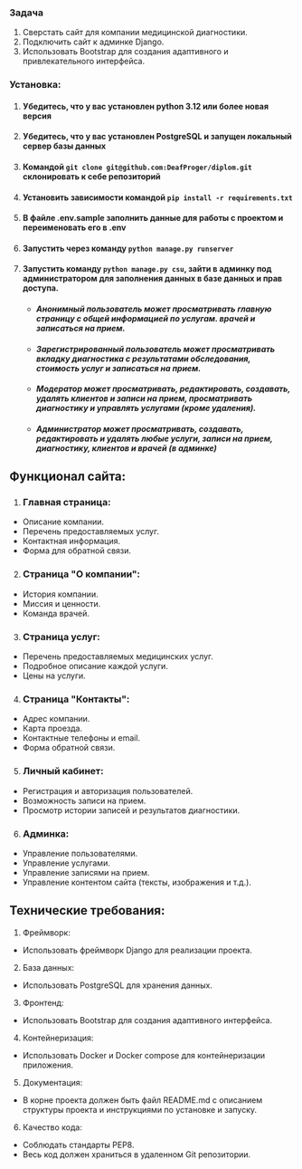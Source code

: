 ### Задача
1. Сверстать сайт для компании медицинской диагностики.
2. Подключить сайт к админке Django.
3. Использовать Bootstrap для создания адаптивного и привлекательного интерфейса.

### Установка:

1. #### Убедитесь, что у вас установлен python 3.12 или более новая версия

2. #### Убедитесь, что у вас установлен PostgreSQL и запущен локальный сервер базы данных

3. #### Командой `git clone git@github.com:DeafProger/diplom.git` склонировать к себе репозиторий

4. #### Установить зависимости командой `pip install -r requirements.txt`

5. #### В файле .env.sample заполнить данные для работы с проектом и переименовать его в .env

6. #### Запустить через команду `python manage.py runserver`

7. #### Запустить команду `python manage.py csu`, зайти в админку под администратором для заполнения данных в базе данных и прав доступа.

    * ####    _Анонимный пользователь может просматривать главную страницу с общей информацией по услугам. врачей и записаться на прием._

    * ####    _Зарегистрированный пользователь может просматривать вкладку диагностика с результатами обследования, стоимость услуг и записаться на прием._

    * ####    _Модератор может просматривать, редактировать, создавать, удалять клиентов и записи на прием, просматривать диагностику и управлять услугами (кроме удаления)._

    * ####    _Администратор может просматривать, создавать, редактировать и удалять любые услуги, записи на прием, диагностику, клиентов и врачей (в админке)_


## Функционал сайта:

1. ###  Главная страница: 
* Описание компании. 
* Перечень предоставляемых услуг.
* Контактная информация.
* Форма для обратной связи.

2. ###  Страница "О компании": 
* История компании.
* Миссия и ценности.
* Команда врачей.

3. ###  Страница услуг: 
* Перечень предоставляемых медицинских услуг.
* Подробное описание каждой услуги.
* Цены на услуги.

4. ###  Страница "Контакты": 
* Адрес компании.
* Карта проезда.
* Контактные телефоны и email.
* Форма обратной связи.

5. ###  Личный кабинет: 
* Регистрация и авторизация пользователей.
* Возможность записи на прием.
* Просмотр истории записей и результатов диагностики.

6. ###  Админка: 
* Управление пользователями.
* Управление услугами.
* Управление записями на прием.
* Управление контентом сайта (тексты, изображения и т.д.).

## Технические требования:
1. Фреймворк: 
* Использовать фреймворк Django для реализации проекта.

2. База данных: 
* Использовать PostgreSQL для хранения данных.

3. Фронтенд: 
* Использовать Bootstrap для создания адаптивного интерфейса.

4. Контейнеризация: 
* Использовать Docker и Docker compose для контейнеризации приложения.

5. Документация: 
* В корне проекта должен быть файл README.md с описанием структуры проекта и инструкциями по установке и запуску.

6. Качество кода: 
* Соблюдать стандарты PEP8.
* Весь код должен храниться в удаленном Git репозитории.
